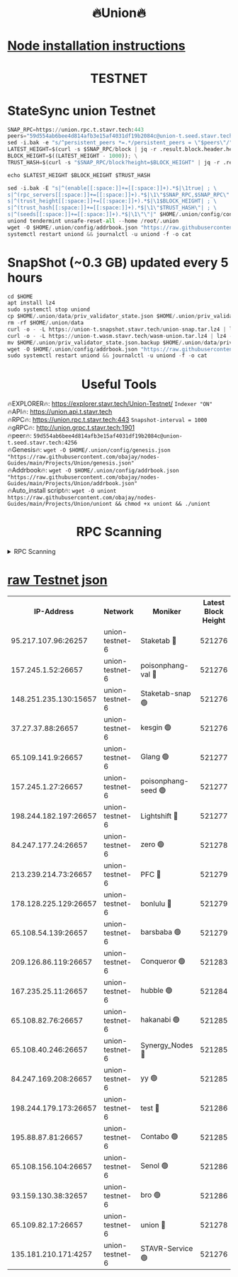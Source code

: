 <h1 align="center"> 🔥Union🔥</h1>

[Node installation instructions](https://github.com/obajay/nodes-Guides/tree/main/Projects/Union)
=

<h1 align="center"> TESTNET</h1>

# StateSync union Testnet
```python
SNAP_RPC=https://union.rpc.t.stavr.tech:443
peers="59d554ab6bee4d814afb3e15af4031df19b2084c@union-t.seed.stavr.tech:4256"
sed -i.bak -e "s/^persistent_peers *=.*/persistent_peers = \"$peers\"/" $HOME/.union/config/config.toml
LATEST_HEIGHT=$(curl -s $SNAP_RPC/block | jq -r .result.block.header.height); \
BLOCK_HEIGHT=$((LATEST_HEIGHT - 1000)); \
TRUST_HASH=$(curl -s "$SNAP_RPC/block?height=$BLOCK_HEIGHT" | jq -r .result.block_id.hash)

echo $LATEST_HEIGHT $BLOCK_HEIGHT $TRUST_HASH

sed -i.bak -E "s|^(enable[[:space:]]+=[[:space:]]+).*$|\1true| ; \
s|^(rpc_servers[[:space:]]+=[[:space:]]+).*$|\1\"$SNAP_RPC,$SNAP_RPC\"| ; \
s|^(trust_height[[:space:]]+=[[:space:]]+).*$|\1$BLOCK_HEIGHT| ; \
s|^(trust_hash[[:space:]]+=[[:space:]]+).*$|\1\"$TRUST_HASH\"| ; \
s|^(seeds[[:space:]]+=[[:space:]]+).*$|\1\"\"|" $HOME/.union/config/config.toml
uniond tendermint unsafe-reset-all --home /root/.union
wget -O $HOME/.union/config/addrbook.json "https://raw.githubusercontent.com/obajay/nodes-Guides/main/Projects/Union/addrbook.json"
systemctl restart uniond && journalctl -u uniond -f -o cat
```
# SnapShot (~0.3 GB) updated every 5 hours
```python
cd $HOME
apt install lz4
sudo systemctl stop uniond
cp $HOME/.union/data/priv_validator_state.json $HOME/.union/priv_validator_state.json.backup
rm -rf $HOME/.union/data
curl -o - -L https://union-t.snapshot.stavr.tech/union-snap.tar.lz4 | lz4 -c -d - | tar -x -C $HOME/.union --strip-components 2
curl -o - -L https://union-t.wasm.stavr.tech/wasm-union.tar.lz4 | lz4 -c -d - | tar -x -C $HOME/.union --strip-components 2
mv $HOME/.union/priv_validator_state.json.backup $HOME/.union/data/priv_validator_state.json
wget -O $HOME/.union/config/addrbook.json "https://raw.githubusercontent.com/obajay/nodes-Guides/main/Projects/Union/addrbook.json"
sudo systemctl restart uniond && journalctl -u uniond -f -o cat
```
 <h1 align="center"> Useful Tools</h1>
 
🔥EXPLORER🔥: https://explorer.stavr.tech/Union-Testnet/        `Indexer "ON"` \
🔥API🔥:      https://union.api.t.stavr.tech \
🔥RPC🔥:      https://union.rpc.t.stavr.tech:443              `Snapshot-interval = 1000` \
🔥gRPC🔥:     http://union.grpc.t.stavr.tech:1901 \
🔥peer🔥:     `59d554ab6bee4d814afb3e15af4031df19b2084c@union-t.seed.stavr.tech:4256` \
🔥Genesis🔥:     `wget -O $HOME/.union/config/genesis.json "https://raw.githubusercontent.com/obajay/nodes-Guides/main/Projects/Union/genesis.json"` \
🔥Addrbook🔥: ```wget -O $HOME/.union/config/addrbook.json "https://raw.githubusercontent.com/obajay/nodes-Guides/main/Projects/Union/addrbook.json"``` \
🔥Auto_install script🔥:  `wget -O uniont https://raw.githubusercontent.com/obajay/nodes-Guides/main/Projects/Union/uniont && chmod +x uniont && ./uniont`

<h1 align="center"> RPC Scanning</h1>

<details>
<summary>RPC Scanning</summary>

<h2 align="center"> We scan nodes in real time every 4 hours. And we provide the final result of RPC endpoints.
We cannot influence the operation of these nodes in any way. </h2>


```python
If Voting Power is higher than 0 --> then the Node is a validator of the network and may be subject to attack and be a potential threat to the chain.
```
```python
We marked such validators with a red symbol
```

</details>

[raw Testnet json](https://rpc-check.uniont.stavr.tech/uniont/rpc-uniont-result.json)
=



<table><tr><th>IP-Address</th><th>Network</th><th>Moniker</th><th>Latest Block Height</th><th>Earliest Block Height</th><th>Catching Up</th><th>Tx Index</th><th>Voting Power</th><th>Scan Time</th></tr><tr><td>95.217.107.96:26257</td><td>union-testnet-6</td><td>Staketab 🔴</td><td>521276</td><td>1</td><td>False</td><td>on</td><td>1000002</td><td>2024-03-20T09:35:34.940479805UTC</td></tr><tr><td>157.245.1.52:26657</td><td>union-testnet-6</td><td>poisonphang-val 🔴</td><td>521276</td><td>1</td><td>False</td><td>on</td><td>1000000</td><td>2024-03-20T09:35:35.529129362UTC</td></tr><tr><td>148.251.235.130:15657</td><td>union-testnet-6</td><td>Staketab-snap 🟢</td><td>521276</td><td>1</td><td>False</td><td>on</td><td>0</td><td>2024-03-20T09:35:36.065584183UTC</td></tr><tr><td>37.27.37.88:26657</td><td>union-testnet-6</td><td>kesgin 🟢</td><td>521276</td><td>1</td><td>False</td><td>on</td><td>0</td><td>2024-03-20T09:35:36.388090016UTC</td></tr><tr><td>65.109.141.9:26657</td><td>union-testnet-6</td><td>Glang 🟢</td><td>521277</td><td>1</td><td>False</td><td>on</td><td>0</td><td>2024-03-20T09:35:40.782411366UTC</td></tr><tr><td>157.245.1.27:26657</td><td>union-testnet-6</td><td>poisonphang-seed 🟢</td><td>521277</td><td>1</td><td>False</td><td>on</td><td>0</td><td>2024-03-20T09:35:41.647560992UTC</td></tr><tr><td>198.244.182.197:26657</td><td>union-testnet-6</td><td>Lightshift 🔴</td><td>521277</td><td>1</td><td>False</td><td>on</td><td>1000000</td><td>2024-03-20T09:35:43.972318832UTC</td></tr><tr><td>84.247.177.24:26657</td><td>union-testnet-6</td><td>zero 🟢</td><td>521278</td><td>1</td><td>False</td><td>on</td><td>0</td><td>2024-03-20T09:35:48.462007921UTC</td></tr><tr><td>213.239.214.73:26657</td><td>union-testnet-6</td><td>PFC 🔴</td><td>521279</td><td>1</td><td>False</td><td>on</td><td>1000001</td><td>2024-03-20T09:35:53.066698486UTC</td></tr><tr><td>178.128.225.129:26657</td><td>union-testnet-6</td><td>bonlulu 🔴</td><td>521279</td><td>1</td><td>False</td><td>on</td><td>1000000</td><td>2024-03-20T09:35:53.714446412UTC</td></tr><tr><td>65.108.54.139:26657</td><td>union-testnet-6</td><td>barsbaba 🟢</td><td>521279</td><td>1</td><td>False</td><td>on</td><td>0</td><td>2024-03-20T09:35:54.022112566UTC</td></tr><tr><td>209.126.86.119:26657</td><td>union-testnet-6</td><td>Conqueror 🟢</td><td>521283</td><td>1</td><td>False</td><td>on</td><td>0</td><td>2024-03-20T09:36:19.511243165UTC</td></tr><tr><td>167.235.25.11:26657</td><td>union-testnet-6</td><td>hubble 🟢</td><td>521284</td><td>1</td><td>False</td><td>on</td><td>0</td><td>2024-03-20T09:36:25.891265990UTC</td></tr><tr><td>65.108.82.76:26657</td><td>union-testnet-6</td><td>hakanabi 🟢</td><td>521285</td><td>1</td><td>False</td><td>on</td><td>0</td><td>2024-03-20T09:36:26.232435944UTC</td></tr><tr><td>65.108.40.246:26657</td><td>union-testnet-6</td><td>Synergy_Nodes 🔴</td><td>521285</td><td>1</td><td>False</td><td>on</td><td>1000001</td><td>2024-03-20T09:36:32.642235002UTC</td></tr><tr><td>84.247.169.208:26657</td><td>union-testnet-6</td><td>yy 🟢</td><td>521285</td><td>1</td><td>False</td><td>on</td><td>0</td><td>2024-03-20T09:36:32.939586638UTC</td></tr><tr><td>198.244.179.173:26657</td><td>union-testnet-6</td><td>test 🔴</td><td>521286</td><td>1</td><td>False</td><td>on</td><td>1000001</td><td>2024-03-20T09:36:35.240720308UTC</td></tr><tr><td>195.88.87.81:26657</td><td>union-testnet-6</td><td>Contabo 🟢</td><td>521285</td><td>1</td><td>False</td><td>on</td><td>0</td><td>2024-03-20T09:36:35.624769413UTC</td></tr><tr><td>65.108.156.104:26657</td><td>union-testnet-6</td><td>Senol 🟢</td><td>521286</td><td>1</td><td>False</td><td>on</td><td>0</td><td>2024-03-20T09:36:35.945528120UTC</td></tr><tr><td>93.159.130.38:32657</td><td>union-testnet-6</td><td>bro 🟢</td><td>521286</td><td>1</td><td>False</td><td>on</td><td>0</td><td>2024-03-20T09:36:36.234415391UTC</td></tr><tr><td>65.109.82.17:26657</td><td>union-testnet-6</td><td>union 🔴</td><td>521278</td><td>508001</td><td>False</td><td>off</td><td>1</td><td>2024-03-20T09:35:48.770296171UTC</td></tr><tr><td>135.181.210.171:4257</td><td>union-testnet-6</td><td>STAVR-Service 🟢</td><td>521276</td><td>520001</td><td>False</td><td>on</td><td>0</td><td>2024-03-20T09:35:35.823179924UTC</td></tr></table>
